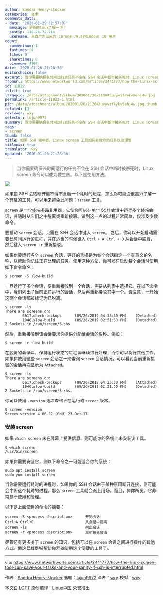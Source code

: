 ```yaml
---
author: Sandra Henry-stocker
categories: 技术
comments_data:
- date: '2020-01-29 02:57:07'
  message: 更香的tmux了解一下？
  postip: 116.26.72.214
  username: 来自广东汕头的 Chrome 79.0|Windows 10 用户
count:
  commentnum: 1
  favtimes: 0
  likes: 0
  sharetimes: 0
  viewnum: 4566
date: '2020-01-26 21:28:36'
editorchoice: false
excerpt: 当你需要确保长时间运行的任务不会在 SSH 会话中断时被杀死时，Linux screen 命令可以成为救生员。以下是使用方法。
fromurl: https://www.networkworld.com/article/3441777/how-the-linux-screen-tool-can-save-your-tasks-and-your-sanity-if-ssh-is-interrupted.html
id: 11822
islctt: true
largepic: /data/attachment/album/202001/26/212842uvyvzf4ykv5ehj4w.jpg
permalink: /article-11822-1.html
pic: /data/attachment/album/202001/26/212842uvyvzf4ykv5ehj4w.jpg.thumb.jpg
related: []
reviewer: wxy
selector: lujun9972
summary: 当你需要确保长时间运行的任务不会在 SSH 会话中断时被杀死时，Linux screen 命令可以成为救生员。以下是使用方法。
tags:
- screen
thumb: false
title: 如果 SSH 被中断，Linux screen 工具如何拯救你的任务以及理智
titlepic: true
translator: wxy
updated: '2020-01-26 21:28:36'
---
```



> 
> 当你需要确保长时间运行的任务不会在 SSH 会话中断时被杀死时，Linux screen 命令可以成为救生员。以下是使用方法。
> 
> 
> 


![](/data/attachment/album/202001/26/212842uvyvzf4ykv5ehj4w.jpg)


如果因 SSH 会话断开而不得不重启一个耗时的进程，那么你可能会很高兴了解一个有趣的工具，可以用来避免此问题：`screen` 工具。


`screen` 是一个终端多路复用器，它使你可以在单个 SSH 会话中运行多个终端会话，并随时从它们之中脱离或重新接驳。做到这一点的过程非常简单，仅涉及少数命令。


要启动 `screen` 会话，只需在 SSH 会话中键入 `screen`。 然后，你可以开始启动需要长时间运行的进程，并在适当的时候键入 `Ctrl + A Ctrl + D` 从会话中脱离，然后键入 `screen -r` 重新接驳。


如果你要运行多个 `screen` 会话，更好的选择是为每个会话指定一个有意义的名称，以帮助你记住正在处理的任务。使用这种方法，你可以在启动每个会话时使用如下命令命名：



```
$ screen -S slow-build
```

一旦运行了多个会话，要重新接驳到一个会话，需要从列表中选择它。在以下命令中，我们列出了当前正在运行的会话，然后再重新接驳其中一个。请注意，一开始这两个会话都被标记为已脱离。



```
$ screen -ls
There are screens on:
        6617.check-backups      (09/26/2019 04:35:30 PM)    (Detached)
        1946.slow-build         (09/26/2019 02:51:50 PM)    (Detached)
2 Sockets in /run/screen/S-shs
```

然后，重新接驳到该会话要求你提供分配给会话的名称。例如：



```
$ screen -r slow-build
```

在脱离的会话中，保持运行状态的进程会继续进行处理，而你可以执行其他工作。如果你使用这些 `screen` 会话之一来查询 `screen` 会话情况，可以看到当前重新接驳的会话再次显示为 `Attached`。



```
$ screen -ls
There are screens on:
        6617.check-backups      (09/26/2019 04:35:30 PM)    (Attached)
        1946.slow-build         (09/26/2019 02:51:50 PM)    (Detached)
2 Sockets in /run/screen/S-shs.
```

你可以使用 `-version` 选项查询正在运行的 `screen` 版本。



```
$ screen -version
Screen version 4.06.02 (GNU) 23-Oct-17
```

### 安装 screen


如果 `which screen` 未在屏幕上提供信息，则可能你的系统上未安装该工具。



```
$ which screen
/usr/bin/screen
```

如果你需要安装它，则以下命令之一可能适合你的系统：



```
sudo apt install screen
sudo yum install screen
```

当你需要运行耗时的进程时，如果你的 SSH 会话由于某种原因断开连接，则可能会中断这个耗时的进程，那么 `screen` 工具就会派上用场。而且，如你所见，它非常易于使用和管理。


以下是上面使用的命令的摘要：



```
screen -S <process description>      开始会话
Ctrl+A Ctrl+D                        从会话中脱离
screen -ls                           列出会话
screen -r <process description>      重新接驳会话
```

尽管还有更多关于 `screen` 的知识，包括可以在 `screen` 会话之间进行操作的其他方式，但这已经足够帮助你开始使用这个便捷的工具了。




---


via: <https://www.networkworld.com/article/3441777/how-the-linux-screen-tool-can-save-your-tasks-and-your-sanity-if-ssh-is-interrupted.html>


作者：[Sandra Henry-Stocker](https://www.networkworld.com/author/Sandra-Henry_Stocker/) 选题：[lujun9972](https://github.com/lujun9972) 译者：[wxy](https://github.com/wxy) 校对：[wxy](https://github.com/wxy)


本文由 [LCTT](https://github.com/LCTT/TranslateProject) 原创编译，[Linux中国](https://linux.cn/) 荣誉推出